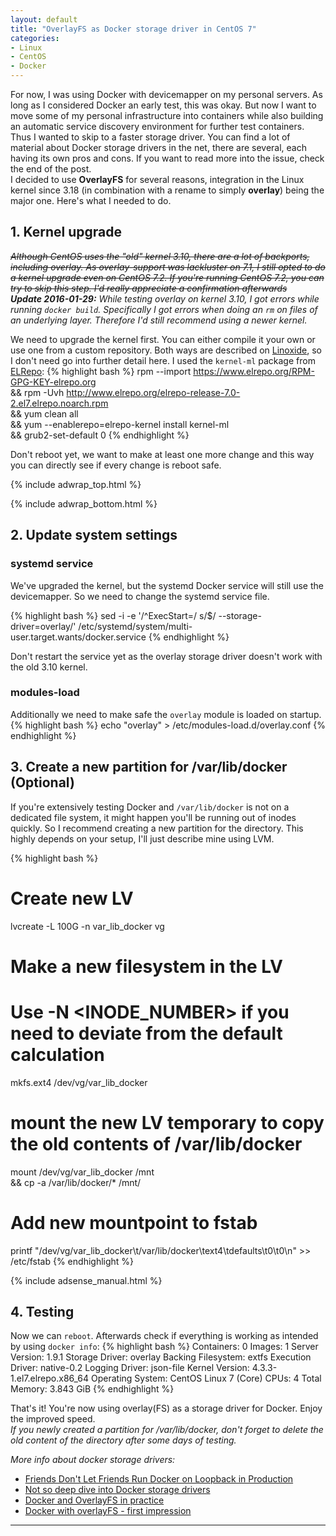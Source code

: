 ```yaml
---
layout: default
title: "OverlayFS as Docker storage driver in CentOS 7"
categories:
- Linux
- CentOS
- Docker
---
```


For now, I was using Docker with devicemapper on my personal servers. As long as I considered Docker an early test, this was okay. But now I want to move some of my personal infrastructure into containers while also building an automatic service discovery environment for further test containers. Thus I wanted to skip to a faster storage driver. You can find a lot of material about Docker storage drivers in the net, there are several, each having its own pros and cons. If you want to read more into the issue, check the end of the post.  
I decided to use **OverlayFS** for several reasons, integration in the Linux kernel since 3.18 (in combination with a rename to simply **overlay**) being the major one. Here's what I needed to do.
<!--more-->

## 1. Kernel upgrade
<s><i>Although CentOS uses the "old" kernel 3.10, there are a lot of backports, including overlay. As overlay-support was lackluster on 7.1, I still opted to do a kernel upgrade even on CentOS 7.2. If you're running CentOS 7.2, you can try to skip this step. I'd really appreciate a confirmation afterwards</i></s>  
***Update 2016-01-29:** While testing overlay on kernel 3.10, I got errors while running `docker build`. Specifically I got errors when doing an `rm` on files of an underlying layer. Therefore I'd still recommend using a newer kernel.*

We need to upgrade the kernel first. You can either compile it your own or use one from a custom repository. Both ways are described on [Linoxide](http://linoxide.com/linux-how-to/upgrade-linux-kernel-stable-3-18-4-centos/), so I don't need go into further detail here. I used the `kernel-ml` package from [ELRepo](https://elrepo.org/tiki/tiki-index.php):
{% highlight bash %}
rpm --import https://www.elrepo.org/RPM-GPG-KEY-elrepo.org \
&& rpm -Uvh http://www.elrepo.org/elrepo-release-7.0-2.el7.elrepo.noarch.rpm \
&& yum clean all \
&& yum --enablerepo=elrepo-kernel install kernel-ml \
&& grub2-set-default 0
{% endhighlight %}

Don't reboot yet, we want to make at least one more change and this way you can directly see if every change is reboot safe.

{% include adwrap_top.html %}
<script type="text/plain" cookie-consent="targeting">
amzn_assoc_tracking_id = "admwer-20";
amzn_assoc_ad_mode = "manual";
amzn_assoc_ad_type = "smart";
amzn_assoc_marketplace = "amazon";
amzn_assoc_region = "US";
amzn_assoc_design = "enhanced_links";
amzn_assoc_asins = "B00LRROTI4";
amzn_assoc_placement = "adunit";
amzn_assoc_linkid = "a9d9099ea7587b9662db21270f190678";
</script>
<script type="text/plain" cookie-consent="targeting" src="//z-na.amazon-adsystem.com/widgets/onejs?MarketPlace=US"></script>
{% include adwrap_bottom.html %}

## 2. Update system settings

### systemd service
We've upgraded the kernel, but the systemd Docker service will still use the devicemapper. So we need to change the systemd service file.

{% highlight bash %}
sed -i -e '/^ExecStart=/ s/$/ --storage-driver=overlay/' /etc/systemd/system/multi-user.target.wants/docker.service
{% endhighlight %}

Don't restart the service yet as the overlay storage driver doesn't work with the old 3.10 kernel.

### modules-load

Additionally we need to make safe the `overlay` module is loaded on startup.
{% highlight bash %}
echo "overlay" > /etc/modules-load.d/overlay.conf
{% endhighlight %}

## 3. Create a new partition for /var/lib/docker (Optional)
If you're extensively testing Docker and `/var/lib/docker` is not on a dedicated file system, it might happen you'll be running out of inodes quickly. So I recommend creating a new partition for the directory. This highly depends on your setup, I'll just describe mine using LVM.

{% highlight bash %}
# Create new LV
lvcreate -L 100G -n var_lib_docker vg
# Make a new filesystem in the LV
# Use -N <INODE_NUMBER> if you need to deviate from the default calculation
mkfs.ext4 /dev/vg/var_lib_docker
# mount the new LV temporary to copy the old contents of /var/lib/docker
mount /dev/vg/var_lib_docker /mnt \
&& cp -a /var/lib/docker/* /mnt/
# Add new mountpoint to fstab
printf "/dev/vg/var_lib_docker\t/var/lib/docker\text4\tdefaults\t0\t0\n" >> /etc/fstab
{% endhighlight %}

{% include adsense_manual.html %}

## 4. Testing
Now we can `reboot`. Afterwards check if everything is working as intended by using `docker info`:
{% highlight bash %}
Containers: 0
Images: 1
Server Version: 1.9.1
Storage Driver: overlay
 Backing Filesystem: extfs
Execution Driver: native-0.2
Logging Driver: json-file
Kernel Version: 4.3.3-1.el7.elrepo.x86_64
Operating System: CentOS Linux 7 (Core)
CPUs: 4
Total Memory: 3.843 GiB
{% endhighlight %}

That's it! You're now using overlay(FS) as a storage driver for Docker. Enjoy the improved speed.  
*If you newly created a partition for /var/lib/docker, don't forget to delete the old content of the directory after some days of testing.*


 *More info about docker storage drivers:*


 * [Friends Don't Let Friends Run Docker on Loopback in Production](https://www.projectatomic.io/blog/2015/06/notes-on-fedora-centos-and-docker-storage-drivers/)
 * [Not so deep dive into Docker storage drivers](https://jpetazzo.github.io/assets/2015-03-03-not-so-deep-dive-into-docker-storage-drivers.html#1)
 * [Docker and OverlayFS in practice](https://docs.docker.com/engine/userguide/storagedriver/overlayfs-driver/#overlayfs-and-docker-performance)
 * [Docker with overlayFS - first impression](http://blog.cloud66.com/docker-with-overlayfs-first-impression/)

 ---
